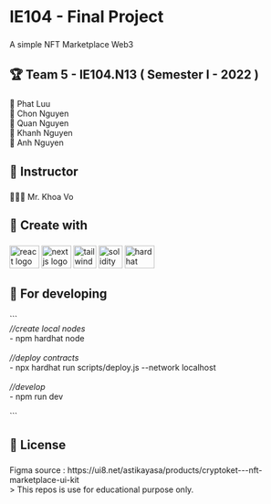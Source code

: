 <h1 align="left">IE104 - Final Project</h1>

###

<p align="left">A simple NFT Marketplace Web3</p>

###

<h2 align="left">🏆 Team 5 - IE104.N13 ( Semester I - 2022 )</h2>

###

<p align="left">🐧 Phat Luu<br>🐻 Chon Nguyen<br>🐸 Quan Nguyen<br>🦊 Khanh Nguyen<br>🦄 Anh Nguyen</p>

###

<h2 align="left">🤖 Instructor</h2>

###

<p align="left">👨🏻‍💻 Mr. Khoa Vo</p>

###

<h2 align="left">🚗 Create with</h2>

###

<div align="left">
  <img src="https://cdn.jsdelivr.net/gh/devicons/devicon/icons/react/react-original.svg" height="40" width="52" alt="react logo"  />
  <img src="https://cdn.jsdelivr.net/gh/devicons/devicon/icons/nextjs/nextjs-original.svg" height="40" width="52" alt="nextjs logo"  />
  <img src="https://gitlab.com/uploads/-/system/project/avatar/33729919/tailwindcss-logo.jpg" height="40" width="40" alt="tailwindcss logo"  />
  <img src="https://logo-download.com/wp-content/data/images/png/Solidity-logo.png" height="40" width="42" alt="solidity logo"  />
  <img src="https://seeklogo.com/images/H/hardhat-logo-888739EBB4-seeklogo.com.png" height="40" width="52" alt="hardhat logo"  />
</div>

###

<h2 align="left">🚀 For developing</h2>

###

<p align="left">```<br>
  <i>//create local nodes</i> <br>
  - npm hardhat node <br><br>
  <i>//deploy contracts</i> <br>
  - npx hardhat run scripts/deploy.js --network localhost <br><br>
  <i>//develop</i> <br>
  - npm run dev<br><br>```</p>

###

<h2 align="left">📃 License</h2>

###

<p align="left">Figma source : https://ui8.net/astikayasa/products/cryptoket---nft-marketplace-ui-kit<br> > This repos is use for educational purpose only.</p>

###

